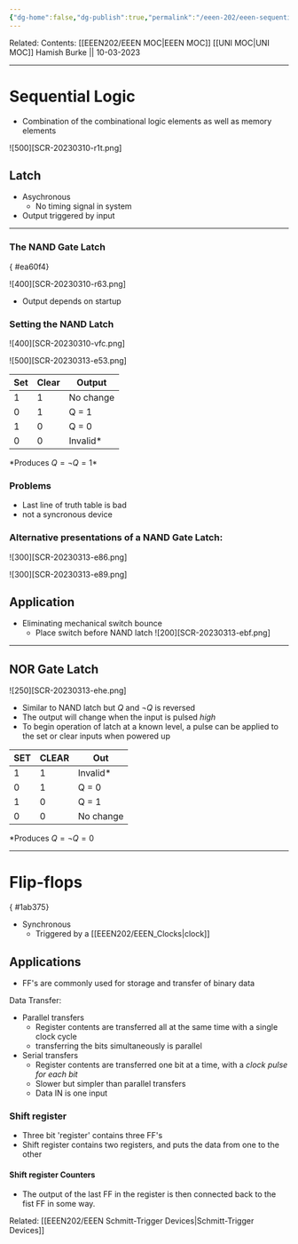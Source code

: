 ```yaml
---
{"dg-home":false,"dg-publish":true,"permalink":"/eeen-202/eeen-sequential-logic/","dgPassFrontmatter":true}
---
```



Related: 
Contents: [[EEEN202/EEEN MOC\|EEEN MOC]]
[[UNI MOC\|UNI MOC]]
Hamish Burke || 10-03-2023
***
# Sequential Logic
- Combination of the combinational logic elements as well as memory elements

![500][SCR-20230310-r1t.png]

## Latch
- Asychronous
	- No timing signal in system
- Output triggered by input


***

### The NAND Gate Latch
{ #ea60f4}


![400][SCR-20230310-r63.png]
- Output depends on startup

### Setting the NAND Latch
![400][SCR-20230310-vfc.png]

![500][SCR-20230313-e53.png]

| Set | Clear | Output    |
| --- | ----- | --------- |
| 1   | 1     | No change |
| 0   | 1     | Q = 1     |
| 1   | 0     | Q = 0     |
| 0   | 0     | Invalid*   |
*Produces $Q = \neg Q = 1$\*

### Problems
- Last line of truth table is bad
- not a syncronous device


### Alternative presentations of a NAND Gate Latch:
![300][SCR-20230313-e86.png]

![300][SCR-20230313-e89.png]



## Application
- Eliminating mechanical switch bounce
	- Place switch before NAND latch
![200][SCR-20230313-ebf.png]


***

## NOR Gate Latch

![250][SCR-20230313-ehe.png]

- Similar to NAND latch but $Q$ and $\neg Q$ is reversed
- The output will change when the input is pulsed *high*
- To begin operation of latch at a known level, a pulse can be applied to the set or clear inputs when powered up

| SET | CLEAR | Out       |
| --- | ----- | --------- |
| 1   | 1     | Invalid*  |
| 0   | 1     | Q = 0     |
| 1   | 0     | Q = 1     |
| 0   | 0     | No change |
*Produces $Q = \neg Q = 0$


***

# Flip-flops
{ #1ab375}


- Synchronous
	- Triggered by a [[EEEN202/EEEN_Clocks\|clock]]


## Applications
- FF's are commonly used for storage and transfer of binary data

Data Transfer:
- Parallel transfers
	- Register contents are transferred all at the same time with a single clock cycle
	- transferring the bits simultaneously is parallel
- Serial transfers
	- Register contents are transferred one bit at a time, with a *clock pulse for each bit*
	- Slower but simpler than parallel transfers
	- Data IN is one input


### Shift register 
- Three bit 'register' contains three FF's
- Shift register contains two registers, and puts the data from one to the other

#### Shift register Counters
- The output of the last FF in the register is then connected back to the fist FF in some way.

Related: [[EEEN202/EEEN Schmitt-Trigger Devices\|Schmitt-Trigger Devices]]










